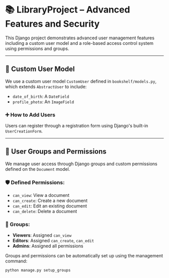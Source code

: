 # 📚 LibraryProject – Advanced Features and Security

This Django project demonstrates advanced user management features including a custom user model and a role-based access control system using permissions and groups.

---

## 🔐 Custom User Model

We use a custom user model `CustomUser` defined in `bookshelf/models.py`, which extends `AbstractUser` to include:

- `date_of_birth`: A `DateField`
- `profile_photo`: An `ImageField`

### ➕ How to Add Users
Users can register through a registration form using Django's built-in `UserCreationForm`.

---

## 👥 User Groups and Permissions

We manage user access through Django groups and custom permissions defined on the `Document` model.

### 🛡️ Defined Permissions:
- `can_view`: View a document
- `can_create`: Create a new document
- `can_edit`: Edit an existing document
- `can_delete`: Delete a document

### 👥 Groups:
- **Viewers**: Assigned `can_view`
- **Editors**: Assigned `can_create`, `can_edit`
- **Admins**: Assigned all permissions

Groups and permissions can be automatically set up using the management command:

```bash
python manage.py setup_groups
